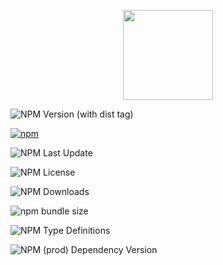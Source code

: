 <p align="center">
  <img width="144px" src="https://642661520.github.io/SummerUse/summeruse_logo_256.png" />
</p>

![NPM Version (with dist tag)](https://img.shields.io/npm/v/%40summeruse%2Fol/beta)

[![npm](https://img.shields.io/npm/v/@summeruse/ol)](https://www.npmjs.com/package/@summeruse/ol)

![NPM Last Update](https://img.shields.io/npm/last-update/%40summeruse%2Fol)

![NPM License](https://img.shields.io/npm/l/%40summeruse%2Fol)

![NPM Downloads](https://img.shields.io/npm/dy/%40summeruse%2Fol)

![npm bundle size](https://img.shields.io/bundlephobia/minzip/%40summeruse%2Fol)

![NPM Type Definitions](https://img.shields.io/npm/types/%40summeruse%2Fol)

![NPM (prod) Dependency Version](https://img.shields.io/npm/dependency-version/%40summeruse%2Fol/vue)
